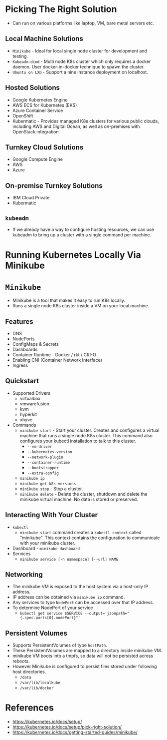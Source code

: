 # Picking The Right Solution
* Can run on various platforms like laptop, VM, bare metal servers etc.
## Local Machine Solutions
* `Minikube` - Ideal for local single node cluster for development and testing.
* `Kubeadm-dind` - Multi node K8s cluster which only requires a docker daemon. User docker-in-docker technique to spawn the cluster.
* `Ubuntu on LXD` - Support a nine instance deployment on localhost.
## Hosted Solutions
* Google Kubernetes Engine
* AWS ECS for Kubernetes (EKS)
* Azure Container Service
* OpenShift
* Kubermatic - Provides managed K8s clusters for various public clouds, including AWS and Digital Ocean, as well as on-premises with OpenStack integration.
## Turnkey Cloud Solutions
* Google Compute Engine
* AWS
* Azure
## On-premise Turnkey Solutions
* IBM Cloud Private
* Kubermatic
## `kubeadm`
* If we already have a way to configure hosting resources, we can use kubeadm to bring up a cluster with a single command per machine.
# Running Kubernetes Locally Via Minikube
# `Minikube`
* Minikube is a tool that makes it easy to run K8s locally.
* Runs a single node K8s cluster inside a VM on your local machine.
## Features
* DNS
* NodePorts
* ConfigMaps & Secrets
* Dashboards
* Container Runtime - Docker / rkt / CRI-O
* Enabling CNI (Container Network Interface)
* Ingress
## Quickstart
* Supported Drivers
	* virtualbox
	* vmwarefusion
	* kvm
	* hyperkit
	* xhyve
* Commands
	* `minikube start` - Start your cluster. Creates and configures a virtual machine that runs a single node K8s cluster. This command also configures your kubectl installation to talk to this cluster.
		* `--vm-driver`
		* `--kubernetes-version`
		* `--network-plugin`
		* `--container-runtime`
		* `--bootstrapper`
		* `--extra-config`
	* `minikube ip`
	* `minikube get-k8s-versions`
	* `minikube stop` - Stop a cluster.
	* `minikube delete` - Delete the cluster, shutdown and delete the minikube virtual machine. No data is stored or preserved.
## Interacting With Your Cluster
* `kubectl`
	* `minikube start` command creates a `kubectl context` called "minikube". This context contains the configuration to communicate with your minikube cluster.
* Dashboard - `minikube dashboard`
* Services
	* `minikube service [-n namespace] [--url] NAME`
## Networking
* The minikube VM is exposed to the host system via a host-only IP address.
* IP address can be obtained via `minikube ip` command.
* Any services to type `NodePort` can be accessed over that IP address.
* To determine NodePort of your service
	* `kubectl get service $SERVICE --output='jsonpath="{.spec.ports[0].nodePort}"'`
## Persistent Volumes
* Supports PersistentVolumes of type `hostPath`.
* These PersistentVolumes are mapped to a directory inside minikube VM.
* minikube VM boots into a tmpfs, so data will not be persisted across reboots.
* However Minikube is configured to persist files stored under following host directories.
	* `/data`
	* `/var/lib/localkube`
	* `/var/lib/docker`
# References
* https://kubernetes.io/docs/setup/
* https://kubernetes.io/docs/setup/pick-right-solution/
* https://kubernetes.io/docs/getting-started-guides/minikube/

